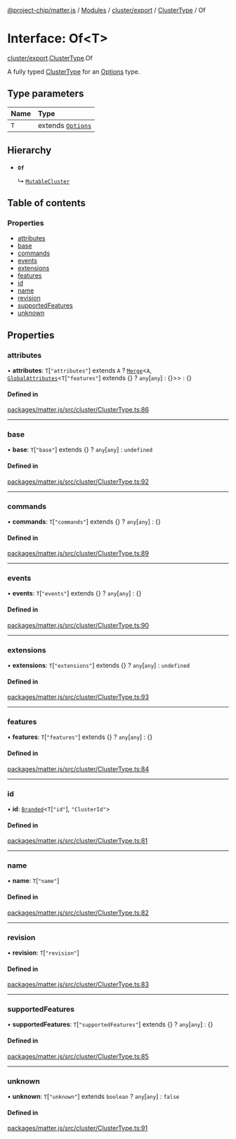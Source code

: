 [@project-chip/matter.js](../README.md) / [Modules](../modules.md) / [cluster/export](../modules/cluster_export.md) / [ClusterType](../modules/cluster_export.ClusterType.md) / Of

# Interface: Of\<T\>

[cluster/export](../modules/cluster_export.md).[ClusterType](../modules/cluster_export.ClusterType.md).Of

A fully typed [ClusterType](../modules/cluster_export.md#clustertype) for an [Options](../modules/cluster_export.ClusterType.md#options) type.

## Type parameters

| Name | Type |
| :------ | :------ |
| `T` | extends [`Options`](../modules/cluster_export.ClusterType.md#options) |

## Hierarchy

- **`Of`**

  ↳ [`MutableCluster`](cluster_export.MutableCluster-1.md)

## Table of contents

### Properties

- [attributes](cluster_export.ClusterType.Of.md#attributes)
- [base](cluster_export.ClusterType.Of.md#base)
- [commands](cluster_export.ClusterType.Of.md#commands)
- [events](cluster_export.ClusterType.Of.md#events)
- [extensions](cluster_export.ClusterType.Of.md#extensions)
- [features](cluster_export.ClusterType.Of.md#features)
- [id](cluster_export.ClusterType.Of.md#id)
- [name](cluster_export.ClusterType.Of.md#name)
- [revision](cluster_export.ClusterType.Of.md#revision)
- [supportedFeatures](cluster_export.ClusterType.Of.md#supportedfeatures)
- [unknown](cluster_export.ClusterType.Of.md#unknown)

## Properties

### attributes

• **attributes**: `T`[``"attributes"``] extends `A` ? [`Merge`](../modules/util_export.md#merge)\<`A`, [`GlobalAttributes`](../modules/cluster_export.md#globalattributes)\<`T`[``"features"``] extends {} ? `any`[`any`] : {}\>\> : {}

#### Defined in

[packages/matter.js/src/cluster/ClusterType.ts:86](https://github.com/project-chip/matter.js/blob/558e12c94a201592c28c7bc0743705360b3e5ca6/packages/matter.js/src/cluster/ClusterType.ts#L86)

___

### base

• **base**: `T`[``"base"``] extends {} ? `any`[`any`] : `undefined`

#### Defined in

[packages/matter.js/src/cluster/ClusterType.ts:92](https://github.com/project-chip/matter.js/blob/558e12c94a201592c28c7bc0743705360b3e5ca6/packages/matter.js/src/cluster/ClusterType.ts#L92)

___

### commands

• **commands**: `T`[``"commands"``] extends {} ? `any`[`any`] : {}

#### Defined in

[packages/matter.js/src/cluster/ClusterType.ts:89](https://github.com/project-chip/matter.js/blob/558e12c94a201592c28c7bc0743705360b3e5ca6/packages/matter.js/src/cluster/ClusterType.ts#L89)

___

### events

• **events**: `T`[``"events"``] extends {} ? `any`[`any`] : {}

#### Defined in

[packages/matter.js/src/cluster/ClusterType.ts:90](https://github.com/project-chip/matter.js/blob/558e12c94a201592c28c7bc0743705360b3e5ca6/packages/matter.js/src/cluster/ClusterType.ts#L90)

___

### extensions

• **extensions**: `T`[``"extensions"``] extends {} ? `any`[`any`] : `undefined`

#### Defined in

[packages/matter.js/src/cluster/ClusterType.ts:93](https://github.com/project-chip/matter.js/blob/558e12c94a201592c28c7bc0743705360b3e5ca6/packages/matter.js/src/cluster/ClusterType.ts#L93)

___

### features

• **features**: `T`[``"features"``] extends {} ? `any`[`any`] : {}

#### Defined in

[packages/matter.js/src/cluster/ClusterType.ts:84](https://github.com/project-chip/matter.js/blob/558e12c94a201592c28c7bc0743705360b3e5ca6/packages/matter.js/src/cluster/ClusterType.ts#L84)

___

### id

• **id**: [`Branded`](../modules/util_export.md#branded)\<`T`[``"id"``], ``"ClusterId"``\>

#### Defined in

[packages/matter.js/src/cluster/ClusterType.ts:81](https://github.com/project-chip/matter.js/blob/558e12c94a201592c28c7bc0743705360b3e5ca6/packages/matter.js/src/cluster/ClusterType.ts#L81)

___

### name

• **name**: `T`[``"name"``]

#### Defined in

[packages/matter.js/src/cluster/ClusterType.ts:82](https://github.com/project-chip/matter.js/blob/558e12c94a201592c28c7bc0743705360b3e5ca6/packages/matter.js/src/cluster/ClusterType.ts#L82)

___

### revision

• **revision**: `T`[``"revision"``]

#### Defined in

[packages/matter.js/src/cluster/ClusterType.ts:83](https://github.com/project-chip/matter.js/blob/558e12c94a201592c28c7bc0743705360b3e5ca6/packages/matter.js/src/cluster/ClusterType.ts#L83)

___

### supportedFeatures

• **supportedFeatures**: `T`[``"supportedFeatures"``] extends {} ? `any`[`any`] : {}

#### Defined in

[packages/matter.js/src/cluster/ClusterType.ts:85](https://github.com/project-chip/matter.js/blob/558e12c94a201592c28c7bc0743705360b3e5ca6/packages/matter.js/src/cluster/ClusterType.ts#L85)

___

### unknown

• **unknown**: `T`[``"unknown"``] extends `boolean` ? `any`[`any`] : ``false``

#### Defined in

[packages/matter.js/src/cluster/ClusterType.ts:91](https://github.com/project-chip/matter.js/blob/558e12c94a201592c28c7bc0743705360b3e5ca6/packages/matter.js/src/cluster/ClusterType.ts#L91)
